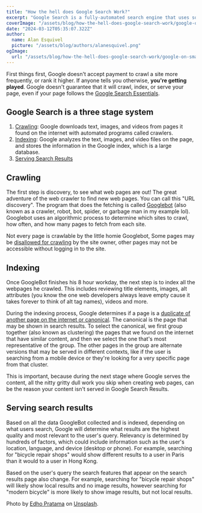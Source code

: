 ```yaml
---
title: "How the hell does Google Search Work?"
excerpt: "Google Search is a fully-automated search engine that uses software known as web crawlers that explore the web regularly to find pages to add to our index. In other words, it's like garbage men going around collecting trash and taking it back to the landfill periodically."
coverImage: "/assets/blog/how-the-hell-does-google-search-work/google-on-smartphone.jpg"
date: "2024-03-12T05:35:07.322Z"
author:
  name: Alan Esquivel
  picture: "/assets/blog/authors/alanesquivel.png"
ogImage:
  url: "/assets/blog/how-the-hell-does-google-search-work/google-on-smartphone.jpg"
---
```


First things first, Google doesn't accept payment to crawl a site more frequently, or rank it higher. If anyone tells you otherwise, **you're getting played**. Google doesn't guarantee that it will crawl, index, or serve your page, even if your page follows the [Google Search Essentials](https://developers.google.com/search/docs/essentials).

## Google Search is a three stage system

1. [Crawling](https://developers.google.com/search/docs/fundamentals/how-search-works#crawling): Google downloads text, images, and videos from pages it found on the internet with automated programs called crawlers.
2. [Indexing](https://developers.google.com/search/docs/fundamentals/how-search-works#indexing): Google analyzes the text, images, and video files on the page, and stores the information in the Google index, which is a large database.
3. [Serving Search Results](https://developers.google.com/search/docs/fundamentals/how-search-works#serving)

## Crawling

The first step is discovery, to see what web pages are out! The great adventure of the web crawler to find new web pages. You can call this "URL discovery". The program that does the fetching is called [Googlebot](https://developers.google.com/search/docs/crawling-indexing/googlebot) (also known as a crawler, robot, bot, spider, or garbage man in my example lol). Googlebot uses an algorithmic process to determine which sites to crawl, how often, and how many pages to fetch from each site. 

Not every page is crawlable by the little homie Googlebot, Some pages may be [disallowed for crawling](https://developers.google.com/search/docs/crawling-indexing/robots/robots_txt#disallow) by the site owner, other pages may not be accessible without logging in to the site.


## Indexing

Once GoogleBot finishes his 8 hour workday, the next step is to index all the webpages he crawled. This includes reviewing title elements, images, alt attributes (you know the one web developers always leave empty cause it takes forever to think of alt tag names), videos and more.

During the indexing process, Google determines if a page is a [duplicate of another page on the internet or canonical](https://developers.google.com/search/docs/crawling-indexing/consolidate-duplicate-urls). The canonical is the page that may be shown in search results. To select the canonical, we first group together (also known as clustering) the pages that we found on the internet that have similar content, and then we select the one that's most representative of the group. The other pages in the group are alternate versions that may be served in different contexts, like if the user is searching from a mobile device or they're looking for a very specific page from that cluster.

This is important, because during the next stage where Google serves the content, all the nitty gritty dull work you skip when creating web pages, can be the reason your content isn't served in Google Search Results.

## Serving search results

Based on all the data GoogleBot collected and is indexed, depending on what users search, Google will determine what results are the highest quality and most relevant to the user's query. Relevancy is determined by hundreds of factors, which could include information such as the user's location, language, and device (desktop or phone). For example, searching for "bicycle repair shops" would show different results to a user in Paris than it would to a user in Hong Kong.

Based on the user's query the search features that appear on the search results page also change. For example, searching for "bicycle repair shops" will likely show local results and no image results, however searching for "modern bicycle" is more likely to show image results, but not local results.

Photo by [Edho Pratama](https://unsplash.com/@edhoradic?utm_content=creditCopyText&utm_medium=referral&utm_source=thedigitalblog) on [Unsplash](https://unsplash.com/photos/smartphone-showing-google-site-yeB9jDmHm6M?utm_content=creditCopyText&utm_medium=referral&utm_source=unsplash).